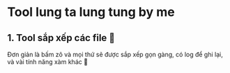 # Tool lung ta lung tung by me
## 1. Tool sắp xếp các file 🧰
Đơn giản là bấm zô và mọi thứ sẽ được sắp xếp gọn gàng, có log để ghi lại, và vài tính năng xàm khác 🐖
